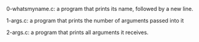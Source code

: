 0-whatsmyname.c: a program that prints its name, followed by a new line.

1-args.c: a program that prints the number of arguments passed into it

2-args.c: a program that prints all arguments it receives.

